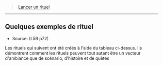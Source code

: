 ﻿---
!GenericItem
Name: Quelques exemples de rituel
Source: (L5R p72)
Id: l5r_rituals_hd.md#quelques-exemples-de-rituel
ParentLink: l5r_rituals_hd.md#lancer-un-rituel
ParentName: Lancer un rituel
NameLevel: 2
Attributes: {}
AttributesDictionary: >+
  {}

---
> [Lancer un rituel](hd_l5r_rituals.md)

---

## Quelques exemples de rituel

- Source: (L5R p72)

Les rituels qui suivent ont été créés à l'aide du tableau ci-dessus. Ils démontrent comment les rituels peuvent tout autant être un vecteur d'ambiance que de scénario, d'histoire et de quêtes

